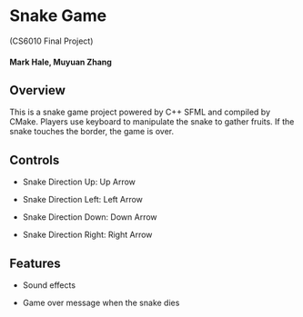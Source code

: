 # Snake Game

(CS6010 Final Project)

#### Mark Hale, Muyuan Zhang

## Overview

This is a snake game project powered by C++ SFML and compiled by CMake.
Players use keyboard to manipulate the snake to gather fruits.
If the snake touches the border, the game is over.

## Controls

* Snake Direction Up: Up Arrow

* Snake Direction Left: Left Arrow

* Snake Direction Down: Down Arrow

* Snake Direction Right: Right Arrow

## Features

* Sound effects

* Game over message when the snake dies
